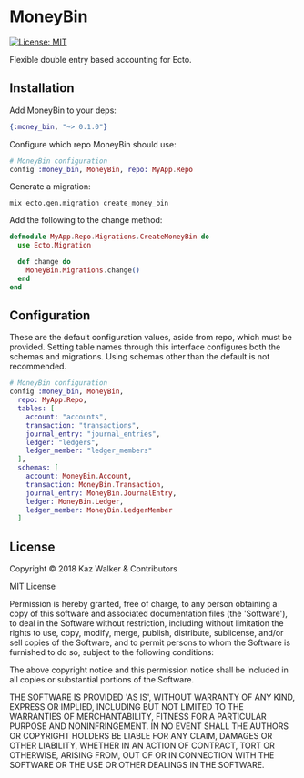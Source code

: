 # MoneyBin
[![License: MIT](https://img.shields.io/badge/License-MIT-brightgreen.svg)](https://opensource.org/licenses/MIT)

Flexible double entry based accounting for Ecto.


## Installation

Add MoneyBin to your deps:
```elixir
{:money_bin, "~> 0.1.0"}
```

Configure which repo MoneyBin should use:
```elixir
# MoneyBin configuration
config :money_bin, MoneyBin, repo: MyApp.Repo
```

Generate a migration:
```shell
mix ecto.gen.migration create_money_bin
```

Add the following to the change method:
```elixir
defmodule MyApp.Repo.Migrations.CreateMoneyBin do
  use Ecto.Migration

  def change do
    MoneyBin.Migrations.change()
  end
end
```

## Configuration
These are the default configuration values, aside from repo, which must be provided. Setting table names through this interface configures both the schemas and migrations. Using schemas other than the default is not recommended.
```elixir
# MoneyBin configuration
config :money_bin, MoneyBin,
  repo: MyApp.Repo,
  tables: [
    account: "accounts",
    transaction: "transactions",
    journal_entry: "journal_entries",
    ledger: "ledgers",
    ledger_member: "ledger_members"
  ],
  schemas: [
    account: MoneyBin.Account,
    transaction: MoneyBin.Transaction,
    journal_entry: MoneyBin.JournalEntry,
    ledger: MoneyBin.Ledger,
    ledger_member: MoneyBin.LedgerMember
  ]
```

## License

Copyright © 2018 Kaz Walker & Contributors

MIT License

Permission is hereby granted, free of charge, to any person obtaining a copy of this software and associated
documentation files (the 'Software'), to deal in the Software without restriction, including without limitation the
rights to use, copy, modify, merge, publish, distribute, sublicense, and/or sell copies of the Software, and to permit
persons to whom the Software is furnished to do so, subject to the following conditions:

The above copyright notice and this permission notice shall be included in all copies or substantial portions of
the Software.

THE SOFTWARE IS PROVIDED 'AS IS', WITHOUT WARRANTY OF ANY KIND, EXPRESS OR IMPLIED, INCLUDING BUT NOT LIMITED TO THE
WARRANTIES OF MERCHANTABILITY, FITNESS FOR A PARTICULAR PURPOSE AND NONINFRINGEMENT. IN NO EVENT SHALL THE AUTHORS OR
COPYRIGHT HOLDERS BE LIABLE FOR ANY CLAIM, DAMAGES OR OTHER LIABILITY, WHETHER IN AN ACTION OF CONTRACT, TORT OR
OTHERWISE, ARISING FROM, OUT OF OR IN CONNECTION WITH THE SOFTWARE OR THE USE OR OTHER DEALINGS IN THE SOFTWARE.
